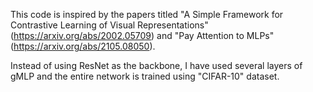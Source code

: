 This code is inspired by the papers titled "A Simple Framework for Contrastive Learning of Visual Representations" (https://arxiv.org/abs/2002.05709) and "Pay Attention to MLPs" (https://arxiv.org/abs/2105.08050).

Instead of using ResNet as the backbone, I have used several layers of gMLP and the entire network is trained using "CIFAR-10" dataset.
